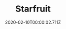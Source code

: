 ---
templateKey: blog-post
title: Starfruit
type: fruit
description: An extremely juicy fruit that grows in hot, humid weather. Slightly sweet with a sour undertone.
featuredpost: false
date: 2020-02-10T00:00:02.711Z
featuredimage: /img/Starfruit.png
sellPrice: 750
tags: 
  - Summer
  -  edible
  -  fruit
---